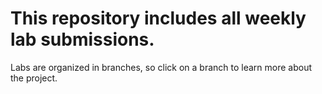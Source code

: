 # This repository includes all weekly lab submissions.
Labs are organized in branches, so click on a branch to learn more about the project.
